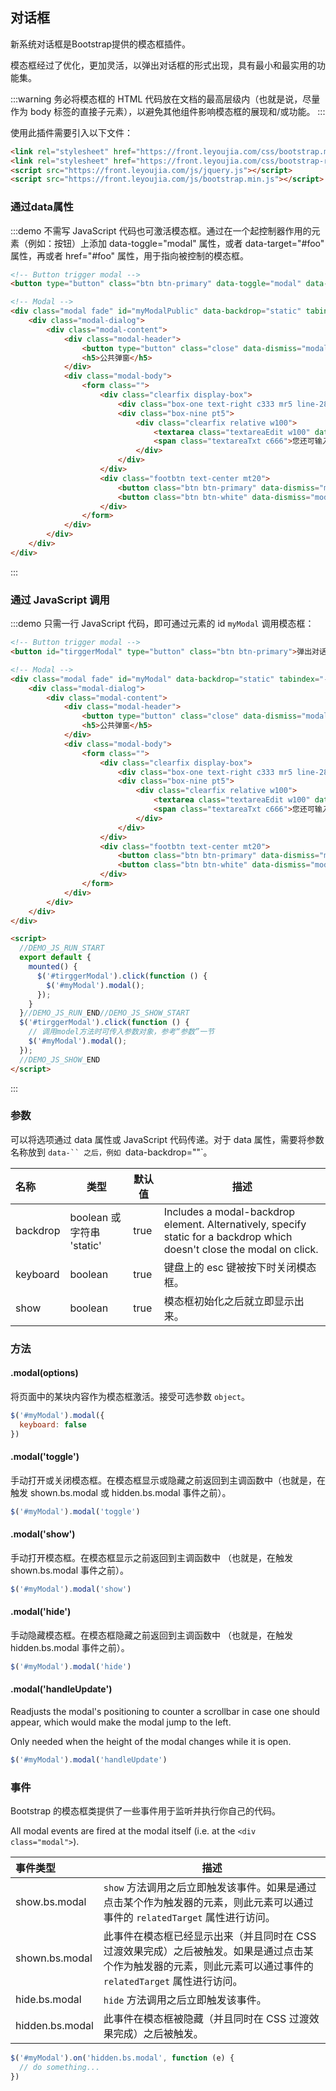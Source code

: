 ## 对话框

新系统对话框是Bootstrap提供的模态框插件。

模态框经过了优化，更加灵活，以弹出对话框的形式出现，具有最小和最实用的功能集。

:::warning
务必将模态框的 HTML 代码放在文档的最高层级内（也就是说，尽量作为 body 标签的直接子元素），以避免其他组件影响模态框的展现和/或功能。
:::

使用此插件需要引入以下文件：

```html
<link rel="stylesheet" href="https://front.leyoujia.com/css/bootstrap.min.css">
<link rel="stylesheet" href="https://front.leyoujia.com/css/bootstrap-reset.css">
<script src="https://front.leyoujia.com/js/jquery.js"></script>
<script src="https://front.leyoujia.com/js/bootstrap.min.js"></script>
```

### 通过data属性

:::demo 不需写 JavaScript 代码也可激活模态框。通过在一个起控制器作用的元素（例如：按钮）上添加 data-toggle="modal" 属性，或者 data-target="#foo" 属性，再或者 href="#foo" 属性，用于指向被控制的模态框。

```html
<!-- Button trigger modal -->
<button type="button" class="btn btn-primary" data-toggle="modal" data-target="#myModalPublic">弹出对话框</button>

<!-- Modal -->
<div class="modal fade" id="myModalPublic" data-backdrop="static" tabindex="-1" role="dialog" aria-labelledby="myModalLabel" aria-hidden="true">
    <div class="modal-dialog">
        <div class="modal-content">
            <div class="modal-header">
                <button type="button" class="close" data-dismiss="modal" aria-hidden="true">×</button>
                <h5>公共弹窗</h5>
            </div>
            <div class="modal-body">
                <form class="">
                    <div class="clearfix display-box">
                        <div class="box-one text-right c333 mr5 line-28" style="min-width:42px;max-width:42px;">内容：</div>
                        <div class="box-nine pt5">
                            <div class="clearfix relative w100">
                                <textarea class="textareaEdit w100" data-max="500" placeholder="请填写内容(非必填)..."></textarea>
                                <span class="textareaTxt c666">您还可输入<em class="red">500</em>字</span>
                            </div>
                        </div>
                    </div>
                    <div class="footbtn text-center mt20">
                        <button class="btn btn-primary" data-dismiss="modal" aria-label="Close">确定</button>
                        <button class="btn btn-white" data-dismiss="modal" aria-label="Close">关闭</button>
                    </div>
                </form>
            </div>
        </div>
    </div>
</div>
```

:::

### 通过 JavaScript 调用

:::demo 只需一行 JavaScript 代码，即可通过元素的 id `myModal` 调用模态框：

```html
<!-- Button trigger modal -->
<button id="tirggerModal" type="button" class="btn btn-primary">弹出对话框</button>

<!-- Modal -->
<div class="modal fade" id="myModal" data-backdrop="static" tabindex="-1" role="dialog" aria-labelledby="myModalLabel" aria-hidden="true">
    <div class="modal-dialog">
        <div class="modal-content">
            <div class="modal-header">
                <button type="button" class="close" data-dismiss="modal" aria-hidden="true">×</button>
                <h5>公共弹窗</h5>
            </div>
            <div class="modal-body">
                <form class="">
                    <div class="clearfix display-box">
                        <div class="box-one text-right c333 mr5 line-28" style="min-width:42px;max-width:42px;">内容：</div>
                        <div class="box-nine pt5">
                            <div class="clearfix relative w100">
                                <textarea class="textareaEdit w100" data-max="500" placeholder="请填写内容(非必填)..."></textarea>
                                <span class="textareaTxt c666">您还可输入<em class="red">500</em>字</span>
                            </div>
                        </div>
                    </div>
                    <div class="footbtn text-center mt20">
                        <button class="btn btn-primary" data-dismiss="modal" aria-label="Close">确定</button>
                        <button class="btn btn-white" data-dismiss="modal" aria-label="Close">关闭</button>
                    </div>
                </form>
            </div>
        </div>
    </div>
</div>

<script>
  //DEMO_JS_RUN_START
  export default {
    mounted() {
      $('#tirggerModal').click(function () {
        $('#myModal').modal();
      });
    }
  }//DEMO_JS_RUN_END//DEMO_JS_SHOW_START
  $('#tirggerModal').click(function () {
    // 调用model方法时可传入参数对象，参考“参数”一节
    $('#myModal').modal();
  });
  //DEMO_JS_SHOW_END
</script>
```

:::

### 参数

可以将选项通过 data 属性或 JavaScript 代码传递。对于 data 属性，需要将参数名称放到 `data-`` 之后，例如 `data-backdrop=""`。

| 名称                             | 类型                     |默认值                     |描述                     |
| :----------------------------- | ------------------------ |------------------------ |------------------------ |
| backdrop        | boolean 或 字符串 'static' | true | Includes a modal-backdrop element. Alternatively, specify static for a backdrop which doesn't close the modal on click.|
| keyboard                  | boolean	         | true | 键盘上的 esc 键被按下时关闭模态框。 |
| show                   | boolean     | true | 模态框初始化之后就立即显示出来。 |

### 方法

#### .modal(options)

将页面中的某块内容作为模态框激活。接受可选参数 `object`。

```javascript
$('#myModal').modal({
  keyboard: false
})
```

#### .modal('toggle')

手动打开或关闭模态框。在模态框显示或隐藏之前返回到主调函数中（也就是，在触发 shown.bs.modal 或 hidden.bs.modal 事件之前）。

```javascript
$('#myModal').modal('toggle')
```

#### .modal('show')

手动打开模态框。在模态框显示之前返回到主调函数中 （也就是，在触发 shown.bs.modal 事件之前）。

```javascript
$('#myModal').modal('show')
```

#### .modal('hide')

手动隐藏模态框。在模态框隐藏之前返回到主调函数中 （也就是，在触发 hidden.bs.modal 事件之前）。

```javascript
$('#myModal').modal('hide')
```

#### .modal('handleUpdate')

Readjusts the modal's positioning to counter a scrollbar in case one should appear, which would make the modal jump to the left.

Only needed when the height of the modal changes while it is open.

```javascript
$('#myModal').modal('handleUpdate')
```

### 事件

Bootstrap 的模态框类提供了一些事件用于监听并执行你自己的代码。

All modal events are fired at the modal itself (i.e. at the `<div class="modal">`).

| 事件类型  | 描述         |
| :------------------| ------------------------ |
| show.bs.modal | `show` 方法调用之后立即触发该事件。如果是通过点击某个作为触发器的元素，则此元素可以通过事件的 `relatedTarget` 属性进行访问。 |
| shown.bs.modal | 此事件在模态框已经显示出来（并且同时在 CSS 过渡效果完成）之后被触发。如果是通过点击某个作为触发器的元素，则此元素可以通过事件的 `relatedTarget` 属性进行访问。 |
| hide.bs.modal | `hide` 方法调用之后立即触发该事件。 |
| hidden.bs.modal	 | 此事件在模态框被隐藏（并且同时在 CSS 过渡效果完成）之后被触发。 |

```javascript
$('#myModal').on('hidden.bs.modal', function (e) {
  // do something...
})
```
